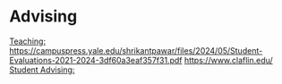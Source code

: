 # Advising

[Teaching:](https://pawar1550.wixsite.com/claflin-courses) https://campuspress.yale.edu/shrikantpawar/files/2024/05/Student-Evaluations-2021-2024-3df60a3eaf357f31.pdf
https://www.claflin.edu/
[Student Advising:](https://www.claflin-computation.com/teaching)
